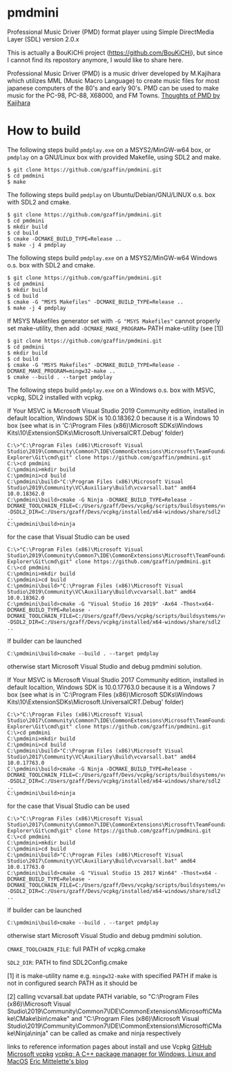 # pmdmini
Professional Music Driver (PMD) format player using Simple DirectMedia Layer (SDL) version 2.0.x

This is actually a BouKiCHi project (https://github.com/BouKiCHi), but since I cannot find its repostory anymore, I would like to share here.

Professional Music Driver (PMD) is a music driver developed by M.Kajihara which utilizes MML (Music Macro Language) to create music files for most japanese computers of the 80's and early 90's.
PMD can be used to make music for the PC-98, PC-88, X68000, and FM Towns.
[Thoughts of PMD by Kajihara](https://sites.google.com/site/kajapon/pmd)

# How to build

The following steps build `pmdplay.exe` on a MSYS2/MinGW-w64 box, or `pmdplay` on a GNU/Linux box with provided Makefile, using SDL2 and make.

```shell
$ git clone https://github.com/gzaffin/pmdmini.git
$ cd pmdmini
$ make
```

The following steps build `pmdplay` on Ubuntu/Debian/GNU/LINUX o.s. box with SDL2 and cmake.

```linux bash
$ git clone https://github.com/gzaffin/pmdmini.git
$ cd pmdmini
$ mkdir build
$ cd build
$ cmake -DCMAKE_BUILD_TYPE=Release ..
$ make -j 4 pmdplay
```

The following steps build `pmdplay.exe` on a MSYS2/MinGW-w64 Windows o.s. box with SDL2 and cmake.

```msys2/mingw bash
$ git clone https://github.com/gzaffin/pmdmini.git
$ cd pmdmini
$ mkdir build
$ cd build
$ cmake -G "MSYS Makefiles" -DCMAKE_BUILD_TYPE=Release ..
$ make -j 4 pmdplay
```

If MSYS Makefiles generator set with `-G "MSYS Makefiles"` cannot properly set make-utility,
then add `-DCMAKE_MAKE_PROGRAM=` PATH make-utility (see [1])

```windows command-line
$ git clone https://github.com/gzaffin/pmdmini.git
$ cd pmdmini
$ mkdir build
$ cd build
$ cmake -G "MSYS Makefiles" -DCMAKE_BUILD_TYPE=Release -DCMAKE_MAKE_PROGRAM=mingw32-make ..
$ cmake --build . --target pmdplay
```

The following steps build `pmdplay.exe` on a Windows o.s. box with MSVC, vcpkg, SDL2 installed with vcpkg.

If Your MSVC is Microsoft Visual Studio 2019 Community edition, installed in default localtion, Windows SDK is 10.0.18362.0 because it is a Windows 10 box (see what is in 'C:\Program Files (x86)\Microsoft SDKs\Windows Kits\10\ExtensionSDKs\Microsoft.UniversalCRT.Debug' folder)

```windows command-line [2]
C:\>"C:\Program Files (x86)\Microsoft Visual Studio\2019\Community\Common7\IDE\CommonExtensions\Microsoft\TeamFoundation\Team Explorer\Git\cmd\git" clone https://github.com/gzaffin/pmdmini.git
C:\>cd pmdmini
C:\pmdmini>mkdir build
C:\pmdmini>cd build
C:\pmdmini\build>"C:\Program Files (x86)\Microsoft Visual Studio\2019\Community\VC\Auxiliary\Build\vcvarsall.bat" amd64 10.0.18362.0
C:\pmdmini\build>cmake -G Ninja -DCMAKE_BUILD_TYPE=Release -DCMAKE_TOOLCHAIN_FILE=C:/Users/gzaff/Devs/vcpkg/scripts/buildsystems/vcpkg.cmake -DSDL2_DIR=C:/Users/gzaff/Devs/vcpkg/installed/x64-windows/share/sdl2 ..
C:\pmdmini\build>ninja
```

for the case that Visual Studio can be used

```windows command-line [2]
C:\>"C:\Program Files (x86)\Microsoft Visual Studio\2019\Community\Common7\IDE\CommonExtensions\Microsoft\TeamFoundation\Team Explorer\Git\cmd\git" clone https://github.com/gzaffin/pmdmini.git
C:\>cd pmdmini
C:\pmdmini>mkdir build
C:\pmdmini>cd build
C:\pmdmini\build>"C:\Program Files (x86)\Microsoft Visual Studio\2019\Community\VC\Auxiliary\Build\vcvarsall.bat" amd64 10.0.18362.0
C:\pmdmini\build>cmake -G "Visual Studio 16 2019" -Ax64 -Thost=x64-DCMAKE_BUILD_TYPE=Release -DCMAKE_TOOLCHAIN_FILE=C:/Users/gzaff/Devs/vcpkg/scripts/buildsystems/vcpkg.cmake -DSDL2_DIR=C:/Users/gzaff/Devs/vcpkg/installed/x64-windows/share/sdl2 ..
```

If builder can be launched

```windows command-line [2]
C:\pmdmini\build>cmake --build . --target pmdplay
```

otherwise start Microsoft Visual Studio and debug pmdmini solution.

If Your MSVC is Microsoft Visual Studio 2017 Community edition, installed in default localtion, Windows SDK is 10.0.17763.0 because it is a Windows 7 box (see what is in 'C:\Program Files (x86)\Microsoft SDKs\Windows Kits\10\ExtensionSDKs\Microsoft.UniversalCRT.Debug' folder)

```windows command-line [2]
C:\>"C:\Program Files (x86)\Microsoft Visual Studio\2017\Community\Common7\IDE\CommonExtensions\Microsoft\TeamFoundation\Team Explorer\Git\cmd\git" clone https://github.com/gzaffin/pmdmini.git
C:\>cd pmdmini
C:\pmdmini>mkdir build
C:\pmdmini>cd build
C:\pmdmini\build>"C:\Program Files (x86)\Microsoft Visual Studio\2017\Community\VC\Auxiliary\Build\vcvarsall.bat" amd64 10.0.17763.0
C:\pmdmini\build>cmake -G Ninja -DCMAKE_BUILD_TYPE=Release -DCMAKE_TOOLCHAIN_FILE=C:/Users/gzaff/Devs/vcpkg/scripts/buildsystems/vcpkg.cmake -DSDL2_DIR=C:/Users/gzaff/Devs/vcpkg/installed/x64-windows/share/sdl2 ..
C:\pmdmini\build>ninja
```

for the case that Visual Studio can be used

```windows command-line [2]
C:\>"C:\Program Files (x86)\Microsoft Visual Studio\2017\Community\Common7\IDE\CommonExtensions\Microsoft\TeamFoundation\Team Explorer\Git\cmd\git" clone https://github.com/gzaffin/pmdmini.git
C:\>cd pmdmini
C:\pmdmini>mkdir build
C:\pmdmini>cd build
C:\pmdmini\build>"C:\Program Files (x86)\Microsoft Visual Studio\2017\Community\VC\Auxiliary\Build\vcvarsall.bat" amd64 10.0.17763.0
C:\pmdmini\build>cmake -G "Visual Studio 15 2017 Win64" -Thost=x64 -DCMAKE_BUILD_TYPE=Release -DCMAKE_TOOLCHAIN_FILE=C:/Users/gzaff/Devs/vcpkg/scripts/buildsystems/vcpkg.cmake -DSDL2_DIR=C:/Users/gzaff/Devs/vcpkg/installed/x64-windows/share/sdl2 ..
```

If builder can be launched

```windows command-line [2]
C:\pmdmini\build>cmake --build . --target pmdplay
```

otherwise start Microsoft Visual Studio and debug pmdmini solution.

`CMAKE_TOOLCHAIN_FILE`: full PATH of vcpkg.cmake


`SDL2_DIR`: PATH to find SDL2Config.cmake

[1]
it is make-utility name e.g. `mingw32-make` with specified PATH if make is not in configured search PATH as it should be

[2]
calling vcvarsall.bat update PATH variable, so "C:\Program Files (x86)\Microsoft Visual Studio\2019\Community\Common7\IDE\CommonExtensions\Microsoft\CMake\CMake\bin\cmake" and "C:\Program Files (x86)\Microsoft Visual Studio\2019\Community\Common7\IDE\CommonExtensions\Microsoft\CMake\Ninja\ninja" can be called as cmake and ninja respectively

links to reference information pages about install and use Vcpkg
[GitHub Microsoft vcpkg](https://github.com/Microsoft/vcpkg)
[vcpkg: A C++ package manager for Windows, Linux and MacOS](https://docs.microsoft.com/en-us/cpp/build/vcpkg?view=vs-2019)
[Eric Mittelette's blog](https://devblogs.microsoft.com/cppblog/vcpkg-a-tool-to-acquire-and-build-c-open-source-libraries-on-windows/)

